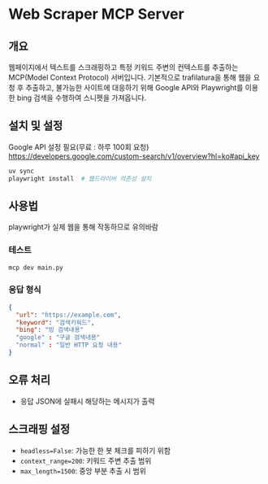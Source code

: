 # Web Scraper MCP Server

## 개요
웹페이지에서 텍스트를 스크래핑하고 특정 키워드 주변의 컨텍스트를 추출하는 MCP(Model Context Protocol) 서버입니다. 
기본적으로 trafilatura을 통해 웹을 요청 후 추출하고, 불가능한 사이트에 대응하기 위해 Google API와 Playwright를 이용한 bing 검색을 수행하여 스니펫을 가져옵니다.

## 설치 및 설정

Google API 설정 필요(무료 : 하루 100회 요청)
https://developers.google.com/custom-search/v1/overview?hl=ko#api_key

```bash
uv sync
playwright install  # 웹드라이버 의존성 설치
```

## 사용법

playwright가 실제 웹을 통해 작동하므로 유의바람

### 테스트
```bash
mcp dev main.py
```


### 응답 형식
```json
{
  "url": "https://example.com",
  "keyword": "검색키워드",
  "bing": "빙 검색내용"
  "google" : "구글 검색내용"
  "normal" : "일반 HTTP 요청 내용"
}
```
## 오류 처리

- 응답 JSON에 실패시 해당하는 메시지가 출력

## 스크래핑 설정

- `headless=False`: 가능한 한 봇 체크를 피하기 위함
- `context_range=200`: 키워드 주변 추출 범위
- `max_length=1500`: 중앙 부분 추출 시 범위 
